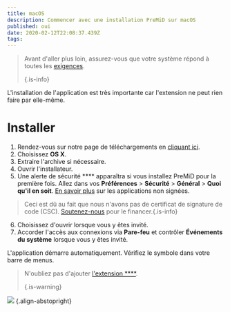 ```yaml
---
title: macOS
description: Commencer avec une installation PreMiD sur macOS
published: oui
date: 2020-02-12T22:08:37.439Z
tags:
---
```


> Avant d'aller plus loin, assurez-vous que votre système répond à toutes les [exigences](/install/requirements). 
> 
> {.is-info}

L'installation de l'application est très importante car l'extension ne peut rien faire par elle-même.

# Installer
1. Rendez-vous sur notre page de téléchargements en [cliquant ici](https://premid.app/downloads).
2. Choisissez **OS X**.
3. Extraire l'archive si nécessaire.
4. Ouvrir l'installateur.
5. Une alerte de sécurité **** apparaîtra si vous installez PreMiD pour la première fois. Allez dans vos **Préférences** > **Sécurité** > **Général** > **Quoi qu'il en soit**. [En savoir plus](https://support.apple.com/guide/mac-help/open-a-mac-app-from-an-unidentified-developer-mh40616/mac) sur les applications non signées.
> Ceci est dû au fait que nous n'avons pas de certificat de signature de code (CSC). [Soutenez-nous](https://www.patreon.com/Timeraa) pour le financer.{.is-info}
6. Choisissez d'ouvrir lorsque vous y êtes invité.
7. Accorder l'accès aux connexions via **Pare-feu** et contrôler **Événements du système** lorsque vous y êtes invité.

L'application démarre automatiquement. Vérifiez le symbole dans votre barre de menus.

> N'oubliez pas d'ajouter [l'extension ****](/install). 
> 
> {.is-warning}

![](https://img.icons8.com/color/2x/mac-logo.png) {.align-abstopright}